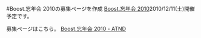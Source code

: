 #Boost.忘年会 2010の募集ページを作成
[Boost.忘年会 2010](https://sites.google.com/site/boostjp/study_meeting/year-end-party2010)2010/12/11(土)開催予定です。

募集ページはこちら。
[Boost.忘年会 2010 - ATND](http://atnd.org/events/9786)
